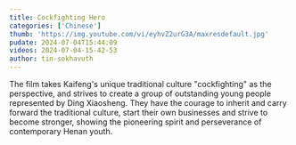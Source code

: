 ```yaml
---
title: Cockfighting Hero
categories: ['Chinese']
thumb: 'https://img.youtube.com/vi/eyhvZ2urG3A/maxresdefault.jpg'
pudate: 2024-07-04T15:44:09
videos: 2024-07-04-15-42-53
author: tin-sokhavuth
---
```

The film takes Kaifeng's unique traditional culture "cockfighting" as the perspective, and strives to create a group of outstanding young people represented by Ding Xiaosheng. They have the courage to inherit and carry forward the traditional culture, start their own businesses and strive to become stronger, showing the pioneering spirit and perseverance of contemporary Henan youth.